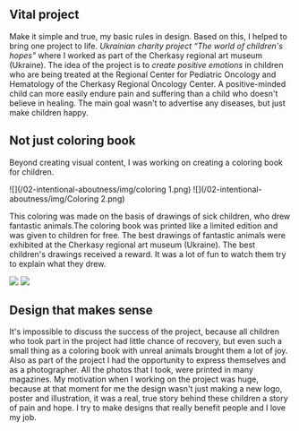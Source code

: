  ## Vital project
 
Make it simple and true, my basic rules in design. Based on this, I helped to bring one project to life.
*Ukrainian charity project “The world of children's hopes”*  where I worked as part of the Cherkasy regional
art museum (Ukraine). The idea of the project is to *create positive emotions* in children who are being 
treated at the Regional Center for Pediatric Oncology and Hematology of the Cherkasy Regional Oncology Center.
A positive-minded child can more easily endure pain and suffering than a child who doesn't believe in healing.
The main goal wasn't to advertise any diseases, but just make children happy.

## Not just coloring book

Beyond creating visual content, I was working on creating a coloring book for children.

![](/02-intentional-aboutness/img/coloring 1.png)
![](/02-intentional-aboutness/img/Coloring 2.png)

This coloring was made on the basis of drawings of sick children, who drew fantastic animals.The coloring 
book was printed like a limited edition and was given to children for free. The best drawings of fantastic 
animals were exhibited at the Cherkasy regional art museum (Ukraine).
The best children's drawings received a reward. It was a lot of fun to watch them try to explain what they drew.

![](/02-intentional-aboutness/img/3.png)
![](/02-intentional-aboutness/img/4.png)

## Design that makes sense

It's impossible to discuss the success of the project, because all children who took part in the project 
had little chance of recovery, but even such a small thing as a coloring book with unreal animals brought
them a lot of joy. Also as part of the project I had the opportunity to express themselves and 
as a photographer. All the photos that I took, were printed in many magazines.
My motivation when I working on the project was huge, because at that moment for me the design wasn't 
just making a new logo, poster and illustration, it was a real, true story behind these children
a story of pain and hope. I try to make designs that really benefit people and I love my job. 
